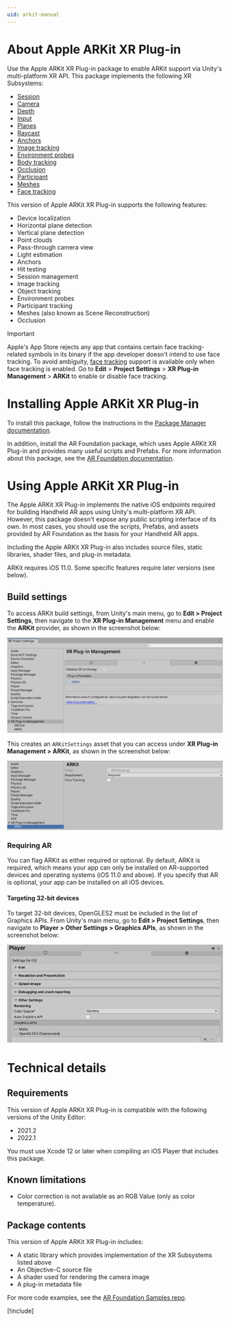 ```yaml
---
uid: arkit-manual
---
```

# About Apple ARKit XR Plug-in

Use the Apple ARKit XR Plug-in package to enable ARKit support via Unity's multi-platform XR API. This package implements the following XR Subsystems:

* [Session](xref:arsubsystems-session-subsystem)
* [Camera](xref:arsubsystems-camera-subsystem)
* [Depth](xref:arsubsystems-depth-subsystem)
* [Input](xref:UnityEngine.XR.XRInputSubsystem)
* [Planes](xref:arsubsystems-plane-subsystem)
* [Raycast](xref:arsubsystems-raycast-subsystem)
* [Anchors](xref:arsubsystems-anchor-subsystem)
* [Image tracking](xref:arsubsystems-image-tracking-subsystem)
* [Environment probes](xref:arsubsystems-environment-probe-subsystem)
* [Body tracking](xref:UnityEngine.XR.ARSubsystems.XRHumanBodySubsystem)
* [Occlusion](xref:arsubsystems-occlusion-subsystem)
* [Participant](xref:arsubsystems-participant-subsystem)
* [Meshes](xref:arsubsystems-mesh-subsystem)
* [Face tracking](xref:arsubsystems-face-subsystem)

This version of Apple ARKit XR Plug-in supports the following features:

* Device localization
* Horizontal plane detection
* Vertical plane detection
* Point clouds
* Pass-through camera view
* Light estimation
* Anchors
* Hit testing
* Session management
* Image tracking
* Object tracking
* Environment probes
* Participant tracking
* Meshes (also known as Scene Reconstruction)
* Occlusion

> [!IMPORTANT]
> Apple's App Store rejects any app that contains certain face tracking-related symbols in its binary if the app developer doesn't intend to use face tracking. To avoid ambiguity, [face tracking](xref:arsubsystems-face-subsystem) support is available only when face tracking is enabled. Go to **Edit** &gt; **Project Settings** &gt; **XR Plug-in Management** &gt; **ARKit** to enable or disable face tracking.

# Installing Apple ARKit XR Plug-in

To install this package, follow the instructions in the [Package Manager documentation](https://docs.unity3d.com/Packages/com.unity.package-manager-ui@latest/index.html).

In addition, install the AR Foundation package, which uses Apple ARKit XR Plug-in and provides many useful scripts and Prefabs. For more information about this package, see the [AR Foundation documentation](https://docs.unity3d.com/Packages/com.unity.xr.arfoundation@latest).

# Using Apple ARKit XR Plug-in

The Apple ARKit XR Plug-in implements the native iOS endpoints required for building Handheld AR apps using Unity's multi-platform XR API. However, this package doesn't expose any public scripting interface of its own. In most cases, you should use the scripts, Prefabs, and assets provided by AR Foundation as the basis for your Handheld AR apps.

Including the Apple ARKit XR Plug-in also includes source files, static libraries, shader files, and plug-in metadata.

ARKit requires iOS 11.0. Some specific features require later versions (see below).

## Build settings

To access ARKit build settings, from Unity's main menu, go to **Edit &gt; Project Settings**, then navigate to the **XR Plug-in Management** menu and enable the **ARKit** provider, as shown in the screenshot below:

![XR Plug-in Management](images/arkit-xrmanagement.png "ARKit in XR Management")

This creates an `ARKitSettings` asset that you can access under **XR Plug-in Management &gt; ARKit**, as shown in the screenshot below:

![ARKit Settings](images/arkitsettings-dialog.png "ARKit Settings")

### Requiring AR

You can flag ARKit as either required or optional. By default, ARKit is required, which means your app can only be installed on AR-supported devices and operating systems (iOS 11.0 and above). If you specify that AR is optional, your app can be installed on all iOS devices.

#### Targeting 32-bit devices

To target 32-bit devices, OpenGLES2 must be included in the list of Graphics APIs. From Unity's main menu, go to **Edit &gt; Project Settings**, then navigate to **Player &gt; Other Settings &gt; Graphics APIs**, as shown in the screenshot below:

![alt text](images/build-to-32bit-reference.png "ARKitSettings dialog")

# Technical details

## Requirements

This version of Apple ARKit XR Plug-in is compatible with the following versions of the Unity Editor:

* 2021.2
* 2022.1

You must use Xcode 12 or later when compiling an iOS Player that includes this package.

## Known limitations

* Color correction is not available as an RGB Value (only as color temperature).

## Package contents

This version of Apple ARKit XR Plug-in includes:

* A static library which provides implementation of the XR Subsystems listed above
* An Objective-C source file
* A shader used for rendering the camera image
* A plug-in metadata file

For more code examples, see the [AR Foundation Samples repo](https://github.com/Unity-Technologies/arfoundation-samples).

[!include[](snippets/apple-arkit-trademark.md)]
